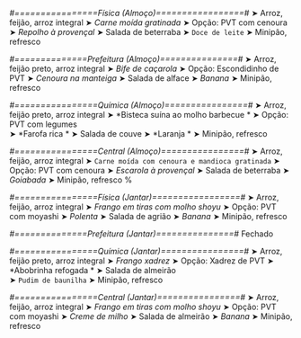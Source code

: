 
*#================Física (Almoço)=================#*
➤ Arroz, feijão, arroz integral
➤ *Carne moída gratinada*
➤ Opção: PVT com cenoura
➤ *Repolho à provençal*
➤ Salada de beterraba
➤ `Doce de leite`
➤ Minipão, refresco

*#==============Prefeitura (Almoço)===============#*
➤ Arroz, feijão preto, arroz integral 
➤ *Bife de caçarola*
➤ Opção: Escondidinho de PVT
➤ *Cenoura na manteiga*
➤ Salada de alface
➤ *Banana*
➤ Minipão, refresco 

*#================Química (Almoço)================#*
➤ Arroz, feijão preto, arroz integral
➤ *Bisteca suína ao molho barbecue *
➤ Opção: PVT com legumes  
➤ *Farofa rica *
➤ Salada de couve 
➤ *Laranja *
➤ Minipão, refresco

*#================Central (Almoço)================#*
➤ Arroz, feijão, arroz integral
➤ `Carne moída com cenoura e mandioca gratinada`
➤ Opção: PVT com cenoura
➤ *Escarola à provençal*
➤ Salada de beterraba
➤ *Goiabada*
➤ Minipão, refresco
%

*#================Física (Jantar)=================#*
➤ Arroz, feijão, arroz integral
➤ *Frango em tiras com molho shoyu*
➤ Opção: PVT com moyashi
➤ *Polenta*
➤ Salada de agrião
➤ *Banana*
➤ Minipão, refresco

*#==============Prefeitura (Jantar)===============#*
Fechado

*#================Química (Jantar)================#*
➤ Arroz, feijão preto, arroz integral
➤ *Frango xadrez*
➤ Opção: Xadrez de PVT 
➤ *Abobrinha refogada *
➤ Salada de almeirão  
➤ `Pudim de baunilha`
➤ Minipão, refresco

*#================Central (Jantar)================#*
➤ Arroz, feijão, arroz integral
➤ *Frango em tiras com molho shoyu*
➤ Opção: PVT com moyashi
➤ *Creme de milho*
➤ Salada de almeirão
➤ *Banana*
➤ Minipão, refresco
